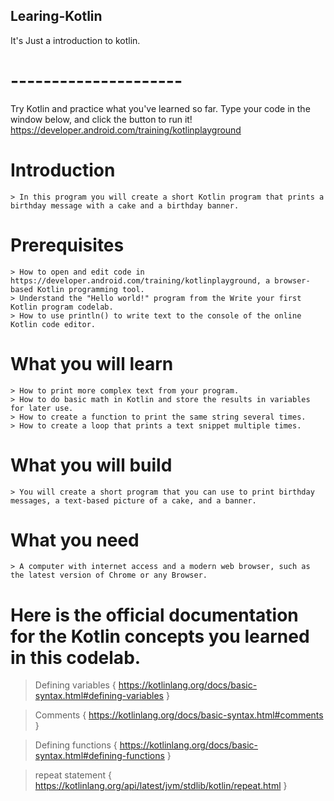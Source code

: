 ## Learing-Kotlin
It's Just a introduction to kotlin.
# ---------------------
Try Kotlin and practice what you've learned so far. Type your code in the window below, and click the button to run it!
https://developer.android.com/training/kotlinplayground

# Introduction

    > In this program you will create a short Kotlin program that prints a birthday message with a cake and a birthday banner.

# Prerequisites

    > How to open and edit code in https://developer.android.com/training/kotlinplayground, a browser-based Kotlin programming tool.
    > Understand the "Hello world!" program from the Write your first Kotlin program codelab.
    > How to use println() to write text to the console of the online Kotlin code editor.

# What you will learn

    > How to print more complex text from your program.
    > How to do basic math in Kotlin and store the results in variables for later use.
    > How to create a function to print the same string several times.
    > How to create a loop that prints a text snippet multiple times.

# What you will build

    > You will create a short program that you can use to print birthday messages, a text-based picture of a cake, and a banner.

# What you need

    > A computer with internet access and a modern web browser, such as the latest version of Chrome or any Browser.
   
# Here is the official documentation for the Kotlin concepts you learned in this codelab.
    
   > Defining variables
      { https://kotlinlang.org/docs/basic-syntax.html#defining-variables }
      
   > Comments
      { https://kotlinlang.org/docs/basic-syntax.html#comments }
      
   > Defining functions
      { https://kotlinlang.org/docs/basic-syntax.html#defining-functions }
      
   > repeat statement
      { https://kotlinlang.org/api/latest/jvm/stdlib/kotlin/repeat.html }
